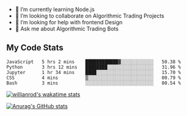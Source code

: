 
- 🌱 I’m currently learning Node.js
- 👯 I’m looking to collaborate on Algorithmic Trading Projects
- 🤔 I’m looking for help with frontend Design
- 💬 Ask me about Algorithmic Trading Bots 

## My Code Stats

<!--START_SECTION:waka-->

```text
JavaScript   5 hrs 2 mins    ████████████▓░░░░░░░░░░░░   50.38 %
Python       3 hrs 12 mins   ████████░░░░░░░░░░░░░░░░░   31.96 %
Jupyter      1 hr 34 mins    ████░░░░░░░░░░░░░░░░░░░░░   15.70 %
CSS          4 mins          ▒░░░░░░░░░░░░░░░░░░░░░░░░   00.79 %
Bash         3 mins          ░░░░░░░░░░░░░░░░░░░░░░░░░   00.54 %
```

<!--END_SECTION:waka-->

[![willianrod's wakatime stats](https://github-readme-stats.vercel.app/api/wakatime?username=holdandup&layout=compact&theme=react&custom_title=Wakatime%20All%20Time%20Stats&langs_count=8)](https://github.com/anuraghazra/github-readme-stats)

[![Anurag's GitHub stats](https://github-readme-stats.vercel.app/api?username=Kevinbarrero)](https://github.com/anuraghazra/github-readme-stats)




